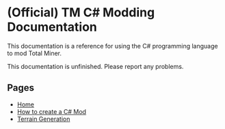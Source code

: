 # (Official) TM C# Modding Documentation

This documentation is a reference for using the C# programming language to mod Total Miner.

This documentation is unfinished. Please report any problems.

## Pages

- [Home](../index)
- [How to create a C# Mod](https://github.com/DaveTheMonitor/TMModTutorial/blob/master/README.md)
- [Terrain Generation](terrain)